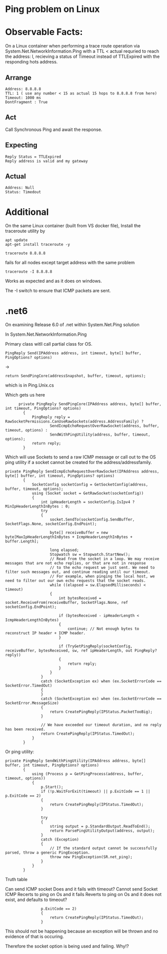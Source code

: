 # Ping problem on Linux

# Observable Facts:

On a Linux container when performing a trace route operation via System.Net.NetworkInformation.Ping with a TTL < actual requried to reach the address: l, recieving a status of Timeout instead of TTLExpired with the responding hots address.

## Arrange
```
Address: 8.8.8.8
TTL: 1 ( use any number < 15 as actual 15 hops to 8.8.8.8 from here)
Timeout: 1000 ms
DontFragment : True
```
## Act 

Call Synchronous Ping and await the response.

## Expecting 
```
Reply Status = TTLExpired
Reply address is valid and my gateway
```
## Actual
```
Address: Null
Status: Timedout
```

# Additional 

On the same Linux container (built from VS docker file), Install the traceroute utility by 

```
apt update
apt-get install traceroute -y
```

```traceroute 8.8.8.8 ```

fails for all nodes except target address with the same problem 

```traceroute -I 8.8.8.8```

Works as expected and as it does on windows.

The -I switch to ensure that ICMP packets are sent.

# .net6

On examining Release 6.0 of .net within System.Net.Ping solution

In System.Net.NetworkInformation.Ping 

Primary class witll call partial class for OS.

```PingReply Send(IPAddress address, int timeout, byte[] buffer, PingOptions? options)```

-> 
```
return SendPingCore(addressSnapshot, buffer, timeout, options); 
```
which is in Ping.Unix.cs

Which gets us here

```
      private PingReply SendPingCore(IPAddress address, byte[] buffer, int timeout, PingOptions? options)
        {
            PingReply reply = RawSocketPermissions.CanUseRawSockets(address.AddressFamily) ?
                    SendIcmpEchoRequestOverRawSocket(address, buffer, timeout, options) :
                    SendWithPingUtility(address, buffer, timeout, options);
            return reply;
        }
```

Which will use Sockets to send a raw ICMP message or call out to the OS ping utility if a socket cannot be created for the address/addressfamily.


```
private PingReply SendIcmpEchoRequestOverRawSocket(IPAddress address, byte[] buffer, int timeout, PingOptions? options)
        {
            SocketConfig socketConfig = GetSocketConfig(address, buffer, timeout, options);
            using (Socket socket = GetRawSocket(socketConfig))
            {
                int ipHeaderLength = socketConfig.IsIpv4 ? MinIpHeaderLengthInBytes : 0;
                try
                {
                    socket.SendTo(socketConfig.SendBuffer, SocketFlags.None, socketConfig.EndPoint);

                    byte[] receiveBuffer = new byte[MaxIpHeaderLengthInBytes + IcmpHeaderLengthInBytes + buffer.Length];

                    long elapsed;
                    Stopwatch sw = Stopwatch.StartNew();
                    // Read from the socket in a loop. We may receive messages that are not echo replies, or that are not in response
                    // to the echo request we just sent. We need to filter such messages out, and continue reading until our timeout.
                    // For example, when pinging the local host, we need to filter out our own echo requests that the socket reads.
                    while ((elapsed = sw.ElapsedMilliseconds) < timeout)
                    {
                        int bytesReceived = socket.ReceiveFrom(receiveBuffer, SocketFlags.None, ref socketConfig.EndPoint);

                        if (bytesReceived - ipHeaderLength < IcmpHeaderLengthInBytes)
                        {
                            continue; // Not enough bytes to reconstruct IP header + ICMP header.
                        }

                        if (TryGetPingReply(socketConfig, receiveBuffer, bytesReceived, sw, ref ipHeaderLength, out PingReply? reply))
                        {
                            return reply;
                        }
                    }
                }
                catch (SocketException ex) when (ex.SocketErrorCode == SocketError.TimedOut)
                {
                }
                catch (SocketException ex) when (ex.SocketErrorCode == SocketError.MessageSize)
                {
                    return CreatePingReply(IPStatus.PacketTooBig);
                }

                // We have exceeded our timeout duration, and no reply has been received.
                return CreatePingReply(IPStatus.TimedOut);
            }
        }
```

Or ping utility:

```
private PingReply SendWithPingUtility(IPAddress address, byte[] buffer, int timeout, PingOptions? options)
        {
            using (Process p = GetPingProcess(address, buffer, timeout, options))
            {
                p.Start();
                if (!p.WaitForExit(timeout) || p.ExitCode == 1 || p.ExitCode == 2)
                {
                    return CreatePingReply(IPStatus.TimedOut);
                }

                try
                {
                    string output = p.StandardOutput.ReadToEnd();
                    return ParsePingUtilityOutput(address, output);
                }
                catch (Exception)
                {
                    // If the standard output cannot be successfully parsed, throw a generic PingException.
                    throw new PingException(SR.net_ping);
                }
            }
        }
```

Truth table

Can send ICMP socket
Does and it fails with timeout?
Cannot send Socket ICMP
Recerts to ping on Os and it fails
Reverts to ping on Os and it does not exist, and defaults to timeout?
```
                p.ExitCode == 2)
                {
                    return CreatePingReply(IPStatus.TimedOut);
                }
```
This should not be happening because an exception will be thrown and no evidence of that is occuring.

Therefore the socket option is being used and failing. Why!?


